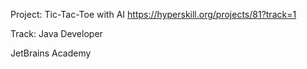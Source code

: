 Project: Tic-Tac-Toe with AI https://hyperskill.org/projects/81?track=1

Track: Java Developer

JetBrains Academy
